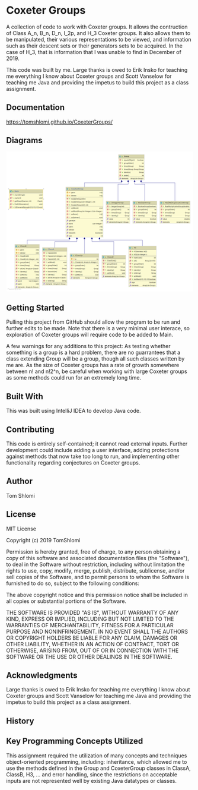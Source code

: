 # Coxeter Groups
A collection of code to work with Coxeter groups. It allows the contruction of Class A_n, B_n, D_n, I_2p, and H_3 Coxeter groups. It also allows them to be manipulated, their various representations to be viewed, and information such as their descent sets or their generators sets to be acquired. In the case of H_3, that is information that I was unable to find in December of 2019.

This code was built by me. Large thanks is owed to Erik Insko for teaching me everything I know about Coxeter groups and Scott Vanselow for teaching me Java and providing the impetus to build this project as a class assignment.


## Documentation

https://tomshlomi.github.io/CoxeterGroups/

## Diagrams

![](class_diagram.png)

## Getting Started

Pulling this project from GitHub should allow the program to be run and further edits to be made. Note that there is a very minimal user interace, so exploration of Coxeter groups will require code to be added to Main.

A few warnings for any additions to this project: As testing whether something is a group is a hard problem, there are no guarrantees that a class extending Group will be a group, though all such classes written by me are. As the size of Coxeter groups has a rate of growth somewhere between n! and n!2^n, be careful when working with large Coxeter groups as some methods could run for an extremely long time.

## Built With

This was built using IntelliJ IDEA to develop Java code.

## Contributing

This code is entirely self-contained; it cannot read external inputs. Further development could include adding a user interface, adding protections against methods that now take too long to run, and implementing other functionality regarding conjectures on Coxeter groups.

## Author
Tom Shlomi

## License

MIT License

Copyright (c) 2019 TomShlomi

Permission is hereby granted, free of charge, to any person obtaining a copy
of this software and associated documentation files (the "Software"), to deal
in the Software without restriction, including without limitation the rights
to use, copy, modify, merge, publish, distribute, sublicense, and/or sell
copies of the Software, and to permit persons to whom the Software is
furnished to do so, subject to the following conditions:

The above copyright notice and this permission notice shall be included in all
copies or substantial portions of the Software.

THE SOFTWARE IS PROVIDED "AS IS", WITHOUT WARRANTY OF ANY KIND, EXPRESS OR
IMPLIED, INCLUDING BUT NOT LIMITED TO THE WARRANTIES OF MERCHANTABILITY,
FITNESS FOR A PARTICULAR PURPOSE AND NONINFRINGEMENT. IN NO EVENT SHALL THE
AUTHORS OR COPYRIGHT HOLDERS BE LIABLE FOR ANY CLAIM, DAMAGES OR OTHER
LIABILITY, WHETHER IN AN ACTION OF CONTRACT, TORT OR OTHERWISE, ARISING FROM,
OUT OF OR IN CONNECTION WITH THE SOFTWARE OR THE USE OR OTHER DEALINGS IN THE
SOFTWARE.

## Acknowledgments

Large thanks is owed to Erik Insko for teaching me everything I know about Coxeter groups and Scott Vanselow for teaching me Java and providing the impetus to build this project as a class assignment.

## History


## Key Programming Concepts Utilized

This assignment required the utilization of many concepts and techniques object-oriented programming, including: inheritance, which allowed me to use the methods defined in the Group and CoxeterGroup classes in ClassA, ClassB, H3, ... and error handling, since the restrictions on acceptable inputs are not represented well by existing Java datatypes or classes.
